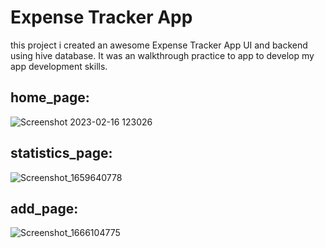 # Expense Tracker App

this project i created an awesome  Expense Tracker App UI and backend using hive database. It was an walkthrough practice to app to develop my app development skills.



## home_page:
<img alt="Screenshot 2023-02-16 123026" src="https://user-images.githubusercontent.com/94116777/219292053-b3dcccf5-e5f8-4da2-ac15-b0d4043f698b.png">




## statistics_page:
![Screenshot_1659640778](https://user-images.githubusercontent.com/102475069/196633092-f933f964-5930-4686-8ce8-9e702ebfb1b7.png)

## add_page:
![Screenshot_1666104775](https://user-images.githubusercontent.com/102475069/196633198-ff6e1bdd-cad5-4085-b9d1-df5bd793f971.png)
